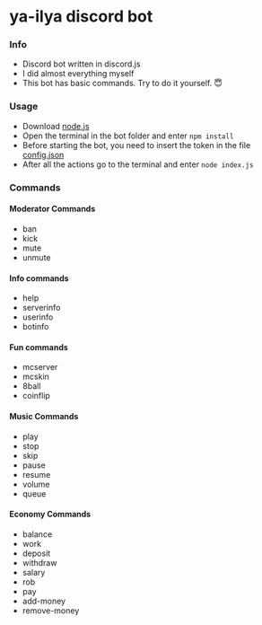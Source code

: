 # ya-ilya discord bot
### Info
- Discord bot written in discord.js <br>
- I did almost everything myself <br>
- This bot has basic commands. Try to do it yourself. 😇
### Usage
 - Download [node.js](https://nodejs.org/en/)
 - Open the terminal in the bot folder and enter `npm install`
 - Before starting the bot, you need to insert the token in the file [config.json](https://github.com/ya-ilya/ya-ilya_bot/blob/main/config.json)
 - Аfter all the actions go to the terminal and enter `node index.js`
 ### Commands
 #### Moderator Commands
 - ban
 - kick
 - mute
 - unmute
 #### Info commands
 - help
 - serverinfo
 - userinfo
 - botinfo
 #### Fun commands
 - mcserver
 - mcskin
 - 8ball
 - coinflip
 #### Music Commands
 - play
 - stop
 - skip
 - pause
 - resume
 - volume
 - queue
 #### Economy Commands
 - balance
 - work
 - deposit
 - withdraw
 - salary
 - rob
 - pay
 - add-money
 - remove-money
